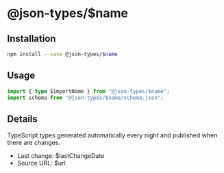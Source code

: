 # @json-types/$name

## Installation

```sh
npm install --save @json-types/$name
```

## Usage

```ts
import { type $importName } from "@json-types/$name";
import schema from "@json-types/$name/schema.json";
```

## Details

TypeScript types generated automatically every night and published when there are changes.

- Last change: $lastChangeDate
- Source URL: $url
